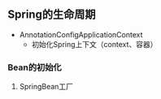 ## Spring的生命周期

+ AnnotationConfigApplicationContext
  + 初始化Spring上下文（context、容器）

### Bean的初始化

1. SpringBean工厂

   

